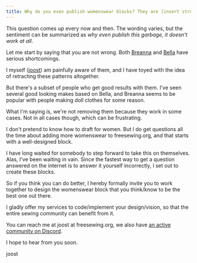 ```yaml
---
title: Why do you even publish womenswear blocks? They are [insert strong opinion here].
---
```


This question comes up every now and then.
The wording varies, but the sentiment can be summarized as
*why even publish this garbage, it doesn't work at all*.

Let me start by saying that you are not wrong. Both [Breanna](/designs/breanna/)
and [Bella](/designs/bella/) have serious shortcomings.

I myself ([joost](/makers/joostdecock/)) am painfully aware of them,
and I have toyed with the idea of retracting these patterns altogether.

But there's a subset of people who get good results with them.
I've seen several good looking makes based on Bella, and Breanna
seems to be popular with people making doll clothes for some reason.

What I'm saying is, we're not removing them because they work in some cases.
Not in all cases though, which can be frustrating.

I don't pretend to know how to draft for women.
But I do get questions all the time about adding more womenswear to freesewing.org,
and that starts with a well-designed block.

I have long waited for somebody to step forward to take this on themselves.
Alas, I've been waiting in vain.
Since the fastest way to get a question answered on the internet is
to answer it yourself incorrectly, I set out to create these blocks.

So if you think you can do better, I hereby formally invite you to work together to design the womenswear block that you think/know to be the best one out there.

I gladly offer my services to code/implement your design/vision, so that the entire sewing community can benefit from it.

You can reach me at joost at freesewing.org, we also have [an active community on Discord](https://discord.freesewing.org/).

I hope to hear from you soon.

joost
